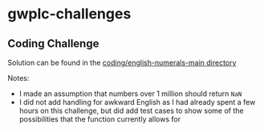 # gwplc-challenges

## Coding Challenge

Solution can be found in the [coding/english-numerals-main directory](./coding/english-numerals-main/)

Notes:

- I made an assumption that numbers over 1 million should return `NaN`
- I did not add handling for awkward English as I had already spent a few hours on this challenge, but did add test cases to show some of the possibilities that the function currently allows for
